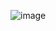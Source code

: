 ![image](https://raw.githubusercontent.com/bioinfokushwaha/BoviHPI-Finder/main/container/schematic%workflow.png)



